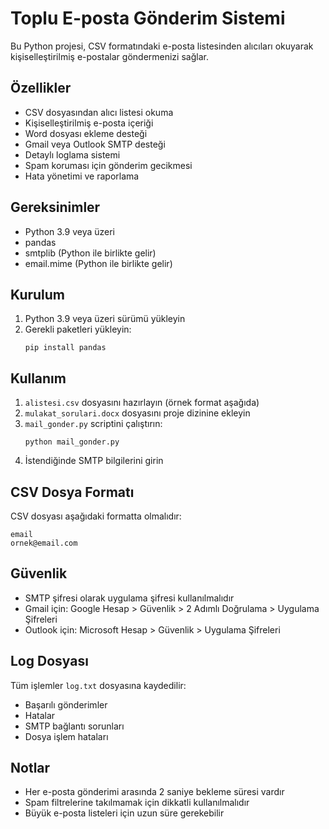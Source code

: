 # Toplu E-posta Gönderim Sistemi

Bu Python projesi, CSV formatındaki e-posta listesinden alıcıları okuyarak kişiselleştirilmiş e-postalar göndermenizi sağlar.

## Özellikler

- CSV dosyasından alıcı listesi okuma
- Kişiselleştirilmiş e-posta içeriği
- Word dosyası ekleme desteği
- Gmail veya Outlook SMTP desteği
- Detaylı loglama sistemi
- Spam koruması için gönderim gecikmesi
- Hata yönetimi ve raporlama

## Gereksinimler

- Python 3.9 veya üzeri
- pandas
- smtplib (Python ile birlikte gelir)
- email.mime (Python ile birlikte gelir)

## Kurulum

1. Python 3.9 veya üzeri sürümü yükleyin
2. Gerekli paketleri yükleyin:
   ```
   pip install pandas
   ```

## Kullanım

1. `alistesi.csv` dosyasını hazırlayın (örnek format aşağıda)
2. `mulakat_sorulari.docx` dosyasını proje dizinine ekleyin
3. `mail_gonder.py` scriptini çalıştırın:
   ```
   python mail_gonder.py
   ```
4. İstendiğinde SMTP bilgilerini girin

## CSV Dosya Formatı

CSV dosyası aşağıdaki formatta olmalıdır:
```
email
ornek@email.com
```

## Güvenlik

- SMTP şifresi olarak uygulama şifresi kullanılmalıdır
- Gmail için: Google Hesap > Güvenlik > 2 Adımlı Doğrulama > Uygulama Şifreleri
- Outlook için: Microsoft Hesap > Güvenlik > Uygulama Şifreleri

## Log Dosyası

Tüm işlemler `log.txt` dosyasına kaydedilir:
- Başarılı gönderimler
- Hatalar
- SMTP bağlantı sorunları
- Dosya işlem hataları

## Notlar

- Her e-posta gönderimi arasında 2 saniye bekleme süresi vardır
- Spam filtrelerine takılmamak için dikkatli kullanılmalıdır
- Büyük e-posta listeleri için uzun süre gerekebilir 